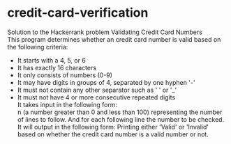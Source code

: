 # credit-card-verification
Solution to the Hackerrank problem Validating Credit Card Numbers  
This program determines whether an credit card number is valid based on the following criteria:
- It starts with a 4, 5, or 6 
- It has exactly 16 characters 
- It only consists of numbers (0-9)
- It may have digits in groups of 4, separated by one hyphen '-' 
- It must not contain any other separator such as ' ' or '_'
- It must not have 4 or more consecutive repeated digits  
It takes input in the following form:  
n (a number greater than 0 and less than 100) representing the number of lines to follow. 
And for each following line the number to be checked.  
It will output in the following form:
Printing either 'Valid' or 'Invalid' based on whether the credit card number is a valid number or not.
